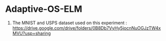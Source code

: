 Adaptive-OS-ELM
===============

1. The MNIST and USPS dataset used on this experiment : https://drive.google.com/drive/folders/0B8Db7VyHy5jocnNuOGJzTW4xMVU?usp=sharing
